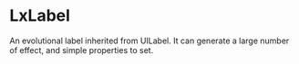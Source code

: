 # LxLabel
An evolutional label inherited from UILabel. It can generate a large number of effect, and simple properties to set.
